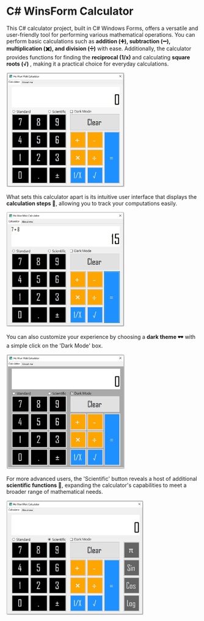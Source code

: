 # C# WinsForm Calculator

<p>This C# calculator project, built in C# Windows Forms, offers a versatile and user-friendly tool for performing various mathematical operations. You can perform basic calculations such as <b>addition (➕), subtraction (➖), multiplication (✖️), and division (➗)</b> with ease. Additionally, the calculator provides functions for finding the <b>reciprocal (1/x) </b> and calculating <b>square roots (√) </b>, making it a practical choice for everyday calculations. </p>
<img height="300" src="./cal readme img/calculator.jpg">

<p>What sets this calculator apart is its intuitive user interface that displays the <b>calculation steps 🧮</b>, allowing you to track your computations easily. </p>
<img height="300" src="./cal readme img/calculation.jpg">

<p>You can also customize your experience by choosing a <b>dark theme 🕶</b> with a simple click on the 'Dark Mode' box. </p>
<img height="300" src="./cal readme img/dark theme.jpg">

<p>For more advanced users, the 'Scientific' button reveals a host of additional <b>scientific functions 🚀</b>, expanding the calculator's capabilities to meet a broader range of mathematical needs.</p>
<img height="300" src="./cal readme img/scientific mode.jpg">
